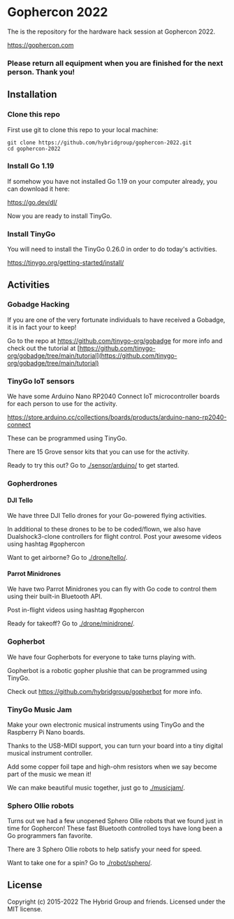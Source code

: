# Gophercon 2022

The is the repository for the hardware hack session at Gophercon 2022.

https://gophercon.com

### Please return all equipment when you are finished for the next person. Thank you!

## Installation

### Clone this repo

First use git to clone this repo to your local machine:

```
git clone https://github.com/hybridgroup/gophercon-2022.git
cd gophercon-2022
```

### Install Go 1.19

If somehow you have not installed Go 1.19 on your computer already, you can download it here:

https://go.dev/dl/

Now you are ready to install TinyGo.

### Install TinyGo

You will need to install the TinyGo 0.26.0 in order to do today's activities.

https://tinygo.org/getting-started/install/

## Activities

### Gobadge Hacking

If you are one of the very fortunate individuals to have received a Gobadge, it is in fact your to keep!

Go to the repo at https://github.com/tinygo-org/gobadge for more info and check out the tutorial at [https://github.com/tinygo-org/gobadge/tree/main/tutorial](https://github.com/tinygo-org/gobadge/tree/main/tutorial)

### TinyGo IoT sensors

We have some Arduino Nano RP2040 Connect IoT microcontroller boards for each person to use for the activity.

https://store.arduino.cc/collections/boards/products/arduino-nano-rp2040-connect

These can be programmed using TinyGo.

There are 15 Grove sensor kits that you can use for the activity.

Ready to try this out? Go to [./sensor/arduino/](./sensor/arduino/) to get started.

### Gopherdrones

#### DJI Tello

We have three DJI Tello drones for your Go-powered flying activities.

In additional to these drones to be to be coded/flown, we also have Dualshock3-clone controllers for flight control. Post your awesome videos using hashtag #gophercon

Want to get airborne? Go to [./drone/tello/](./drone/tello/).

#### Parrot Minidrones

We have two Parrot Minidrones you can fly with Go code to control them using their built-in Bluetooth API.

Post in-flight videos using hashtag #gophercon

Ready for takeoff? Go to [./drone/minidrone/](./drone/minidrone/).

### Gopherbot

We have four Gopherbots for everyone to take turns playing with.

Gopherbot is a robotic gopher plushie that can be programmed using TinyGo.

Check out https://github.com/hybridgroup/gopherbot for more info.

### TinyGo Music Jam

Make your own electronic musical instruments using TinyGo and the Raspberry Pi Nano boards.

Thanks to the USB-MIDI support, you can turn your board into a tiny digital musical instrument controller.

Add some copper foil tape and high-ohm resistors when we say become part of the music we mean it!

We can make beautiful music together, just go to [./musicjam/](./musicjam/).

### Sphero Ollie robots

Turns out we had a few unopened Sphero Ollie robots that we found just in time for Gophercon! These fast Bluetooth controlled toys have long been a Go programmers fan favorite.

There are 3 Sphero Ollie robots to help satisfy your need for speed.

Want to take one for a spin? Go to [./robot/sphero/](./robot/sphero/).

## License

Copyright (c) 2015-2022 The Hybrid Group and friends. Licensed under the MIT license.
